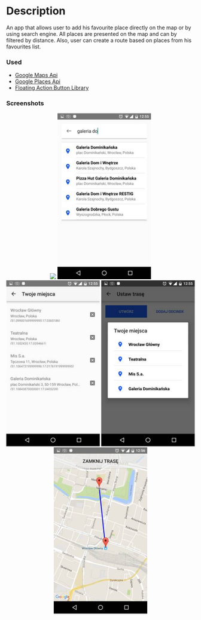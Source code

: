 # Description #

An app that allows user to add his favourite place directly on the map or by using search engine. All places are presented on the map and can by filtered by distance. Also, user can create a route based on places from his favourites list.

### Used ###

* [Google Maps Api](https://developers.google.com/maps/)
* [Google Places Api](https://developers.google.com/places/)
* [Floating Action Button Library](https://github.com/Clans/FloatingActionButton)

### Screenshots ###
<p align="center">
<img src="images/2087629762-phpJQO8lbAM..jpg" width="250"/>
<img src="images/690323646-php52XuZwAM.jpg" width="250"/>
<img src="images/1526993596-phpjPj5H7AM.jpg" width="250"/>
<img src="images/2513389188-phpHrVoj9AM.jpg" width="250"/>
<img src="images/474590936-phpdfXJciAM.jpg" width="250"/>
</p>
